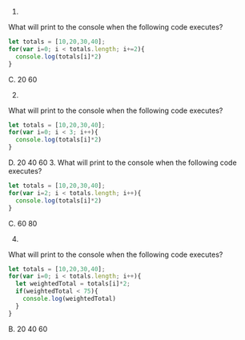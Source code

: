 1.
What will print to the console when the following code executes? 

```js
let totals = [10,20,30,40];
for(var i=0; i < totals.length; i+=2){
  console.log(totals[i]*2)
}
```
C. 20 
     60

2.
What will print to the console when the following code executes? 

```js
let totals = [10,20,30,40];
for(var i=0; i < 3; i++){
  console.log(totals[i]*2)
}
```
D. 20
     40 
     60
3.
What will print to the console when the following code executes? 

```js
let totals = [10,20,30,40];
for(var i=2; i < totals.length; i++){
  console.log(totals[i]*2)
}
```

C. 60
     80

4.
What will print to the console when the following code executes? 

```js
let totals = [10,20,30,40];
for(var i=0; i < totals.length; i++){
  let weightedTotal = totals[i]*2;
  if(weightedTotal < 75){
    console.log(weightedTotal)
  }
}
```
B. 20
     40
     60